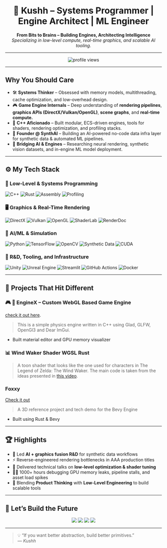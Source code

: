 <h1 align="center">🚀 Kushh – Systems Programmer | Engine Architect | ML Engineer</h1>
<p align="center">
  <b>From Bits to Brains – Building Engines, Architecting Intelligence</b><br>
  <i>Specializing in low-level compute, real-time graphics, and scalable AI tooling.</i>
</p>

---

<p align="center">
  <img src="https://komarev.com/ghpvc/?username=Kushh&color=blue&style=flat-square" alt="profile views" />
</p>

---

## Why You Should Care

- 🛠️ **Systems Thinker** – Obsessed with memory models, multithreading, cache optimization, and low-overhead design.
- 🎮 **Game Engine Internals** – Deep understanding of **rendering pipelines**, **graphics APIs (DirectX/Vulkan/OpenGL)**, **scene graphs**, and **real-time compute.**
- 🧵 **C++ Aficionado** – Built modular, ECS-driven engines, tools for shaders, rendering optimization, and profiling stacks.
- 🧬 **Founder @ SynthAI** – Building an AI-powered no-code data infra layer for synthetic data & automated ML pipelines.
- 🧩 **Bridging AI & Engines** – Researching neural rendering, synthetic vision datasets, and in-engine ML model deployment.

---

## ⚙️ My Tech Stack

### 🔧 Low-Level & Systems Programming
![C++](https://img.shields.io/badge/C++-00599C?style=for-the-badge&logo=cplusplus&logoColor=white)
![Rust](https://img.shields.io/badge/Rust-000000?style=for-the-badge&logo=rust&logoColor=white)
![Assembly](https://img.shields.io/badge/Assembly-525252?style=for-the-badge&logo=gnubash&logoColor=white)
![Profiling](https://img.shields.io/badge/Perf%20Tools-FF6F00?style=for-the-badge&logo=nvidia&logoColor=white)

### 🖥️ Graphics & Real-Time Rendering
![DirectX](https://img.shields.io/badge/DirectX-0078D6?style=for-the-badge&logo=directx&logoColor=white)
![Vulkan](https://img.shields.io/badge/Vulkan-AC162C?style=for-the-badge&logo=vulkan&logoColor=white)
![OpenGL](https://img.shields.io/badge/OpenGL-5586A4?style=for-the-badge&logo=opengl&logoColor=white)
![ShaderLab](https://img.shields.io/badge/HLSL%2FGLSL%2FMetal-8A2BE2?style=for-the-badge&logo=unity&logoColor=white)
![RenderDoc](https://img.shields.io/badge/RenderDoc-00599C?style=for-the-badge&logo=nvidia&logoColor=white)

### 🧠 AI/ML & Simulation
![Python](https://img.shields.io/badge/Python-3776AB?style=for-the-badge&logo=python&logoColor=white)
![TensorFlow](https://img.shields.io/badge/TensorFlow-FF6F00?style=for-the-badge&logo=tensorflow&logoColor=white)
![OpenCV](https://img.shields.io/badge/OpenCV-5C3EE8?style=for-the-badge&logo=opencv&logoColor=white)
![Synthetic Data](https://img.shields.io/badge/Synthetic%20Data-%233399ff?style=for-the-badge&logo=databricks&logoColor=white)
![CUDA](https://img.shields.io/badge/CUDA-76B900?style=for-the-badge&logo=nvidia&logoColor=white)

### 🧪 R&D, Tooling, and Infrastructure
![Unity](https://img.shields.io/badge/Unity-000000?style=for-the-badge&logo=unity&logoColor=white)
![Unreal Engine](https://img.shields.io/badge/Unreal-0E1128?style=for-the-badge&logo=unrealengine&logoColor=white)
![Streamlit](https://img.shields.io/badge/Streamlit-FF4B4B?style=for-the-badge&logo=streamlit&logoColor=white)
![GitHub Actions](https://img.shields.io/badge/CI%2FCD-2088FF?style=for-the-badge&logo=githubactions&logoColor=white)
![Docker](https://img.shields.io/badge/Docker-0db7ed?style=for-the-badge&logo=docker&logoColor=white)

---

## 🧩 Projects That Hit Different

### 🎮 **🧠 EngineX** – Custom WebGL Based Game Engine 
[check it out here](https://github.com/kush-cpu/physical-engine-webgl-main).
> This is a simple physics engine written in C++ using Glad, GLFW, OpenGl3 and Dear ImGui. 
- Built material editor and GPU memory visualizer  

### 📊 **Wind Waker Shader** WGSL Rust
> A toon shader that looks like the one used for characters in The Legend of Zelda: The Wind Waker. The main code is taken from the ideas presented in [this video](https://www.youtube.com/watch?v=mnxs6CR6Zrk). 

### Foxxy 
[Check it out](https://github.com/kush-cpu/rusty-fox)
> A 3D reference project and tech demo for the Bevy Engine 
- Built using Rust & Bevy 

---

## 🏆 Highlights

- 🧠 Led **AI + graphics fusion R&D** for synthetic data workflows
- ⚡ Reverse-engineered rendering bottlenecks in AAA production titles
- 💬 Delivered technical talks on **low-level optimization & shader tuning**
- 👨‍💻 1000+ hours debugging GPU memory leaks, pipeline stalls, and asset load spikes
- 🧬 Blending **Product Thinking** with **Low-Level Engineering** to build scalable tools

---

## 🔗 Let’s Build the Future

<p align="center">
  <a href="https://linkedin.com/in/kushagra-nigam-a322a6162/"><img src="https://img.shields.io/badge/LinkedIn-0077B5?style=for-the-badge&logo=linkedin&logoColor=white"></a>
  <a href="https://twitter.com/ironicallykushh"><img src="https://img.shields.io/badge/Twitter-1DA1F2?style=for-the-badge&logo=twitter&logoColor=white"></a>
  <a href="https://dev.to/kushh_"><img src="https://img.shields.io/badge/DEV.to-0A0A0A?style=for-the-badge&logo=dev.to&logoColor=white"></a>
  <a href="https://www.youtube.com/@kusshh_xo"><img src="https://img.shields.io/badge/YouTube-FF0000?style=for-the-badge&logo=youtube&logoColor=white"></a>
</p>

---

> 💡 “If you want better abstraction, build better primitives.”  
> — _Kushh_
